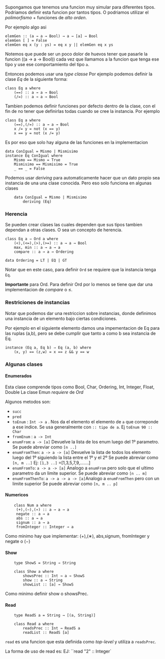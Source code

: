 
Supongamos que tenemos una funcion muy simular para diferentes tipos. 
Podriamos definir esta funcion por tantos tipos. O podriamos utilizar el *polimorfismo* + funciones de *alto orden*. 

Por ejemplo algo asi

```
elemGen :: (a → a → Bool) → a → [a] → Bool 
elemGen [ ] = False 
elemGen eq x (y : ys) = eq x y || elemGen eq x ys
```

Notemos que puede ser un poco dolor de huevos tener que pasarle la funcion ((a → a → Bool)) cada vez que llamamos a la funcion que tenga ese tipo y use ese comportamiento del tipo `a`. 

Entonces podemos usar una *type classe*
Por ejemplo podemos definir la clase *Eq* de la siguiente forma: 

```
class Eq a where 
	(==) :: a → a → Bool 
	(/=) :: a → a → Bool
```

Tambien podemos definir funciones por defecto dentro de la clase, con el fin de no tener que definirlas todas cuando se cree la instancia. Por ejemplo
```
class Eq a where 
	(==),(/=) :: a → a → Bool 
	x /= y = not (x == y) 
	x == y = not (x /= y)
```

Es por eso que solo hay alguna de las funciones en la implementacion

```haskel
data ConIgual = Mismo | Mismisimo 
instance Eq ConIgual where 
	Mismo == Mismo = True 
	Mismisimo == Mismisimo = True 
	_ == _ = False
```


Podemos usar *deriving* para automaticamente hacer que un dato propio sea instancia de una una clase conocida. Pero eso solo funciona en algunas clases 

```
	data ConIgual = Mismo | Mismisimo 
		deriving (Eq)
```

### Herencia
Se pueden crear clases las cuales dependen que sus tipos tambien dependan a otras clases. O sea un concepto de herencia. 

```
class Eq a ⇒ Ord a where 
	(<),(<=),(>),(>=) :: a → a → Bool 
	max, min :: a → a → a 
	compare :: a → a → Ordering 

data Ordering = LT | EQ | GT
```

Notar que en este caso, para definir `Ord` se requiere que la instancia tenga `Eq`. 

**Importante** para Ord. Para definir Ord por lo menos se tiene que dar una implementacion de *compare* o $\leq$.

### Restriciones de instancias
Notar que podemos dar una restriccion sobre instancias, donde definimos una instancia de un elemento bajo ciertas condiciones. 

Por ejemplo en el siguiente elemento damos una impementacion de Eq para las ruplas (a,b), pero se debe cumplir que tanto a como b sea instancia de Eq. 

```
instance (Eq a, Eq b) ⇒ Eq (a, b) where 
	(x, y) == (z,w) = x == z && y == w
```

### Algunas clases 

#### Enumerados
Esta clase comprende tipos como Bool, Char, Ordering, Int, Integer, Float, Double
	La clase Emun *requiere* de *Ord*

Algunos metodos son: 
- `succ`
- `pred`
- `toEnum` : `Int -> a` . Nos da el elemento el elemento de `a` que correponde a ese indice. Se usa generalmente con `:: tipo de a`. Ej `toEnum 90 :: Char`
- `fromEnum` : `a -> Int`
- `enumFrom`: `a -> [a]` Devuelve la lista de los enum luego del 1º parametro.
		Se puede abreviar como `[n ..]`
- `enumFromThen`: `a -> a -> [a]` Devuelve la lista de todos los elemento luego del 1º siguiendo la lista entre el 1º y el 2º
		Se puede abreviar como `[n, m ..]`
		Ej: `[1,3 ..]` =[1,3,5,7,9,.......]
- `enumFromTo`: `a -> a -> [a]` Analogo a `enumFrom` pero solo que el ultimo parametro da un limite superior. 
		Se puede abreviar como `[n .. m]`
- `enumFromThenTo`: `a -> a -> a -> [a]`Analogo a `enumFromThen` pero con un limite superior
		Se puede abreviar como `[n, m .. p]`

#### Numericos
```
	class Num a where
	 (+),(−),(∗) :: a → a → a 
	 negate :: a → a 
	 abs :: a → a 
	 signum :: a → a 
	 fromInteger :: Integer → a
```

Como minimo hay que implementar: 
	(+),(∗), abs,signum, fromInteger y negate o (−)

####  Show

```
	type ShowS = String → String 
	
	class Show a where 
		showsPrec :: Int → a → ShowS 
		show :: a → String 
		showList :: [a] → ShowS
```

Como minimo definir 
	show o showsPrec.

#### Read 

```
	type ReadS a = String → [(a, String)] 
	
	class Read a where 
		readsPrec :: Int → ReadS a 
		readList :: ReadS [a]
```

`read` es una funcion que esta definida como *top-level*  y utiliza a `readsPrec`. 

La forma de uso de read es: EJ:  ``read "2" :: Integer`